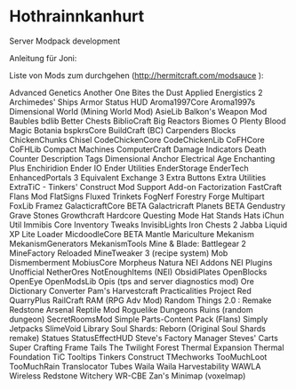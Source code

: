 Hothrainnkanhurt
================

Server Modpack development

Anleitung für Joni:


Liste von Mods zum durchgehen (http://hermitcraft.com/modsauce ):

Advanced Genetics
Another One Bites the Dust
Applied Energistics 2
Archimedes' Ships
Armor Status HUD
Aroma1997Core
Aroma1997s Dimensional World (Mining World Mod)
AsieLib
Balkon's Weapon Mod
Baubles
bdlib
Better Chests
BiblioCraft
Big Reactors
Biomes O Plenty
Blood Magic
Botania
bspkrsCore
BuildCraft (BC)
Carpenders Blocks
ChickenChunks
Chisel
CodeChickenCore
CodeChickenLib
CoFHCore
CoFHLib
Compact Machines
ComputerCraft
Damage Indicators
Death Counter
Description Tags
Dimensional Anchor
Electrical Age
Enchanting Plus
Enchiridion
Ender IO
Ender Utilities
EnderStorage
EnderTech
EnhancedPortals 3
Equivalent Exchange 3
Extra Buttons
Extra Utilities
ExtraTiC - Tinkers' Construct Mod Support Add-on
Factorization
FastCraft
Flans Mod
FlatSigns
Fluxed Trinkets
FogNerf
Forestry
Forge Multipart
FoxLib
Framez
GalacticraftCore BETA
Galactricraft Planets BETA
Gendustry
Grave Stones
Growthcraft
Hardcore Questing Mode
Hat Stands
Hats
iChun Util
Immibis Core
Inventory Tweaks
InvisibLights
Iron Chests 2
Jabba
Liquid XP
Lite Loader
MicdoodleCore BETA
Mantle
Mariculture
Mekanism
MekanismGenerators
MekanismTools
Mine & Blade: Battlegear 2
MineFactory Reloaded
MineTweaker 3 (recipe system)
Mob Dismemberment
MobiusCore
Morpheus
Natura
NEI Addons
NEI Plugins Unofficial
NetherOres
NotEnoughItems (NEI)
ObsidiPlates
OpenBlocks
OpenEye
OpenModsLib
Opis (tps and server diagnostics mod)
Ore Dictionary Converter
Pam's Harvestcraft
Practicalities
Project Red
QuarryPlus
RailCraft
RAM (RPG Adv Mod)
Random Things 2.0 : Remake
Redstone Arsenal
Reptile Mod
Roguelike Dungeons
Ruins (random dungeon)
SecretRoomsMod
Simple Parts-Content Pack (Flans)
Simply Jetpacks
SlimeVoid Library
Soul Shards: Reborn (Original Soul Shards remake)
Statues
StatusEffectHUD
Steve's Factory Manager
Steves' Carts
Super Crafting Frame
Tails
The Twilight Forest
Thermal Expansion
Thermal Foundation
TiC Tooltips
Tinkers Construct
TMechworks
TooMuchLoot
TooMuchRain
Translocator
Tubes
Waila
Waila Harvestability
WAWLA
Wireless Redstone
Witchery
WR-CBE
Zan's Minimap (voxelmap)